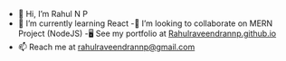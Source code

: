 - 👋 Hi, I’m Rahul N P
- 🌱 I’m currently learning React
-👯 I’m looking to collaborate on MERN Project (NodeJS)
-🖥️ See my portfolio at [Rahulraveendrannp.github.io](https://rahulraveendrannp.github.io/Portfolio/)
- 📫 Reach me at rahulraveendrannp@gmail.com


